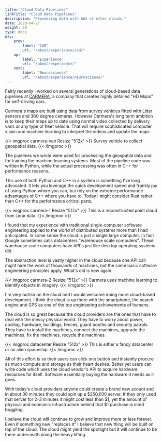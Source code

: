 ```yaml
---
title: "Cloud Data Pipelines"
linkTitle: "Cloud Data Pipelines"
description: "Processing data with AWS or other clouds."
date: 2020-04-27
weight: 20
type: docs
nav:
    prev:
        label: "CAD"
        url: "/about/experience/cad/"
    up:
        label: "Experience"
        url: "/about/experience/"
    next:
        label: "Neuroscience"
        url: "/about/experience/neuroscience/"
---
```


Fairly recently I worked on several generations of cloud-based data
pipelines at [CARMERA](https://carmera.com), a company that creates highly
detailed "HD Maps" for self-driving cars.

Carmera's maps are built using data from survey vehicles fitted with Lidar
sensors and 360 degree cameras. However Carmera's long term ambition is to
keep their maps up to date using normal video collected by delivery vans or
any type of fleet vehicle. That will require sophisticated computer vision
and machine learning to interpret the videos and update the maps.

{{< imgproc carmera-van Resize "512x" >}}
Survey vehicle to collect geospatial data.
{{< /imgproc >}}

The pipelines we wrote were used for processing the geospatial data and for
training the machine learning systems. Most of the pipeline code was
written in Python, while the actual processing was often in C++ for
performance reasons.

This use of both Python and C++ in a system is something I've long
advocated. It lets you leverage the quick development speed and frankly joy
of using Python where you can, but rely on the extreme performance
advantages of C++ where you have to. Today I might consider Rust rather
than C++ for the performance critical parts.

{{< imgproc carmera-1 Resize "512x" >}}
This is a reconstructed point cloud from Lidar data.
{{< /imgproc >}}

I found that my experience with traditional single-computer software
engineering applied to the world of distributed systems more than I had
anticipated. In some sense the cloud is just a single large computer. In
fact Google sometimes calls datacenters "warehouse scale computers". These
warehouse scale computers have API's just like desktop operating systems
did.

The abstraction level is vastly higher in the cloud because one API call
might hide the work of thousands of machines, but the same basic software
engineering principles apply. What's old is new again.

{{< imgproc carmera-2 Resize "512x" >}}
Carmera uses machine learning to identify objects in imagery.
{{< /imgproc >}}

I'm very bullish on the cloud and I would welcome doing more cloud-based
development. I think the cloud is up there with the smartphone, the search
engine and GPS as one of the top engineering achievements of humans.

The cloud is so great because the cloud providers are the ones that have to
deal with the messy physical world. They have to worry about power,
cooling, hardware, buildings, fences, guard booths and security patrols.
They have to install the machines, connect the machines, upgrade the
machines, fix the machines, recycle the machines.

{{< imgproc datacenter Resize "512x" >}}
This is either a fancy datacenter or an alien spaceship.
{{< /imgproc >}}

All of this effort is so their users can click one button and instantly
procure as much compute and storage as their heart desires. Better yet
users can write code which uses the cloud vendor's API to acquire hardware
resources for itself. Software essentially buying the hardware it needs as
it goes.

With today's cloud providers anyone could create a brand new acount and in
about 30 minutes they could spin up a $250,000 server. If they only used
that server for 2-3 minutes it might cost less than $1, yet the amount of
physical and economic infrastructure behind that $1 purchase is mind
boggling.

I believe the cloud will continue to grow and improve more or less forever.
Even if something new "replaces it" I believe that new thing will be built
on top of the cloud. The cloud might yield the spotlight but it will
continue to be there underneath doing the heavy lifting.
